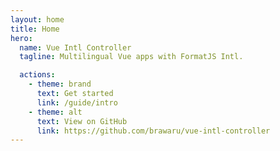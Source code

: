 ```yaml
---
layout: home
title: Home
hero:
  name: Vue Intl Controller
  tagline: Multilingual Vue apps with FormatJS Intl.

  actions:
    - theme: brand
      text: Get started
      link: /guide/intro
    - theme: alt
      text: View on GitHub
      link: https://github.com/brawaru/vue-intl-controller
---
```

